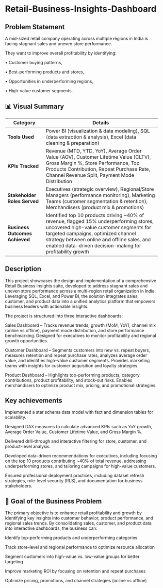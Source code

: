 # Retail-Business-Insights-Dashboard

Problem Statement
-----------------

A mid-sized retail company operating across multiple regions in India is facing stagnant sales and uneven store performance.

They want to improve overall profitability by identifying: 

• Customer buying patterns,

• Best-performing products and stores,

• Opportunities in underperforming regions, 

• High-value customer segments.

📊 Visual Summary
------------------

| Category                       | Details                                                                                                                                                                                                                                                                               |
| ------------------------------ | ------------------------------------------------------------------------------------------------------------------------------------------------------------------------------------------------------------------------------------------------------------------------------------- |
| **Tools Used**                 | Power BI (visualization & data modeling), SQL (data extraction & analysis), Excel (data cleaning & preparation)                                                                                                                                                                       |
| **KPIs Tracked**               | Revenue (MTD, YTD, YoY), Average Order Value (AOV), Customer Lifetime Value (CLTV), Gross Margin %, Store Performance, Top Products Contribution, Repeat Purchase Rate, Channel Revenue Split, Payment Mode Distribution                                                              |
| **Stakeholder Roles Served**   | Executives (strategic overview), Regional/Store Managers (performance monitoring), Marketing Teams (customer segmentation & retention), Merchandisers (product mix & promotions)                                                                                                      |
| **Business Outcomes Achieved** | Identified top 10 products driving \~40% of revenue, flagged 15% underperforming stores, uncovered high-value customer segments for targeted campaigns, optimized channel strategy between online and offline sales, and enabled data-driven decision-making for profitability growth |

Description
-----------

This project showcases the design and implementation of a comprehensive Retail Business Insights suite, developed to address stagnant sales and uneven store performance across a multi-region retail organization in India. Leveraging SQL, Excel, and Power BI, the solution integrates sales, customer, and product data into a unified analytics platform that empowers business leaders with actionable insights.

The project is structured into three interactive dashboards:

Sales Dashboard – Tracks revenue trends, growth (MoM, YoY), channel mix (online vs offline), payment mode distribution, and store performance benchmarking. Designed for executives to monitor profitability and regional growth opportunities.

Customer Dashboard – Segments customers into new vs. repeat buyers, measures retention and repeat purchase rates, analyzes average order value, and identifies high-value customer segments. Provides marketing teams with insights for customer acquisition and loyalty strategies.

Product Dashboard – Highlights top-performing products, category contributions, product profitability, and stock-out risks. Enables merchandisers to optimize product mix, pricing, and promotional strategies.

Key achievements
----------------

Implemented a star schema data model with fact and dimension tables for scalability.

Designed DAX measures to calculate advanced KPIs such as YoY growth, Average Order Value, Customer Lifetime Value, and Gross Margin %.

Delivered drill-through and interactive filtering for store, customer, and product-level analysis.

Developed data-driven recommendations for executives, including focusing on the top 10 products contributing ~40% of total revenue, addressing underperforming stores, and tailoring campaigns for high-value customers.

Ensured professional deployment practices, including dataset refresh strategies, role-level security (RLS), and documentation for business stakeholders.

🎯 Goal of the Business Problem
--------------------------------

The primary objective is to enhance retail profitability and growth by identifying key insights into customer behavior, product performance, and regional sales trends. By consolidating sales, customer, and product data into interactive dashboards, the business can:

Identify top-performing products and underperforming categories

Track store-level and regional performance to optimize resource allocation

Segment customers into high-value vs. low-value groups for better targeting

Improve marketing ROI by focusing on retention and repeat purchases

Optimize pricing, promotions, and channel strategies (online vs offline)
